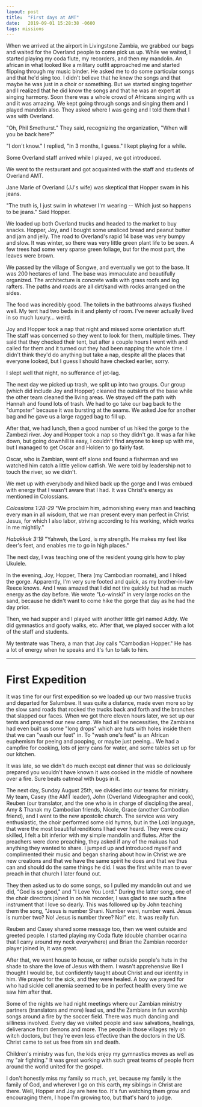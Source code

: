 ```yaml
---
layout: post
title:  "First days at AMT"
date:   2019-09-01 15:28:38 -0600
tags: missions
---
```


When we arrived at the airport in Livingstone Zambia, we grabbed our bags and waited for the Overland people to come pick us up. While we waited, I started playing my coda flute, my recorders, and then my mandolin. An african in what looked like a military outfit approached me and started flipping through my music binder. He asked me to do some particular songs and that he'd sing too. I didn't believe that he knew the songs and that maybe he was just in a choir or something. But we started singing together and I realized that he did know the songs and that he was an expert at singing harmony. Soon there was a whole crowd of Africans singing with us and it was amazing. We kept going through songs and singing them and I played mandolin also. They asked where I was going and I told them that I was with Overland.

"Oh, Phil Smethurst." They said, recognizing the organization, "When will you be back here?"

"I don't know." I replied, "In 3 months, I guess." I kept playing for a while.

Some Overland staff arrived while I played, we got introduced.

We went to the restaurant and got acquainted with the staff and students of Overland AMT.

Jane Marie of Overland (JJ's wife) was skeptical that Hopper swam in his jeans.

"The truth is, I just swim in whatever I'm wearing -- Which just so happens to be jeans." Said Hopper.

We loaded up both Overland trucks and headed to the market to buy snacks. Hopper, Joy, and I bought some unsliced bread and peanut butter and jam and jelly. The road to Overland's rapid 14 base was very bumpy and slow. It was winter, so there was very little green plant life to be seen. A few trees had some very sparse green foliage, but for the most part, the leaves were brown.

We passed by the village of Songwe, and eventually we got to the base. It was 200 hectares of land. The base was immaculate and beautifully organized. The architecture is concrete walls with grass roofs and log rafters. The paths and roads are all dirt/sand with rocks arranged on the sides.

The food was incredibly good. The toilets in the bathrooms always flushed well. My tent had two beds in it and plenty of room. I've never actually lived in so much luxury... weird.

Joy and Hopper took a nap that night and missed some orientation stuff. The staff was concerned so they went to look for them, multiple times. They said that they checked their tent, but after a couple hours I went with and called for them and it turned out they had been napping the whole time. I didn't think they'd do anything but take a nap, despite all the places that everyone looked, but I guess I should have checked earlier, sorry.

I slept well that night, no sufferance of jet-lag.

The next day we picked up trash, we split up into two groups. Our group (which did include Joy and Hopper) cleaned the outskirts of the base while the other team cleaned the living areas. We strayed off the path with Hannah and found lots of trash. We had to go take our bag back to the "dumpster" because it was bursting at the seams. We asked Joe for another bag and he gave us a large ragged bag to fill up.

After that, we had lunch, then a good number of us hiked the gorge to the Zambezi river. Joy and Hopper took a nap so they didn't go. It was a far hike down, but going downhill is easy, I couldn't find anyone to keep up with me, but I managed to get Oscar and Holden to go fairly fast.

Oscar, who is Zambian, went off alone and found a fisherman and we watched him catch a little yellow catfish. We were told by leadership not to touch the river, so we didn't.

We met up with everybody and hiked back up the gorge and I was embued with energy that I wasn't aware that I had. It was Christ's energy as mentioned in Colossians.

*Colossians 1:28-29* "We proclaim him, admonishing every man and teaching every man in all wisdom, that we man present every man perfect in Christ Jesus, for which I also labor, striving according to his working, which works in me mightily."

*Habakkuk 3:19* "Yahweh, the Lord, is my strength. He makes my feet like deer's feet, and enables me to go in high places."

The next day, I was teaching one of the resident young girls how to play Ukulele.

In the evening, Joy, Hopper, Thera (my Cambodian roomate), and I hiked the gorge. Apparently, I'm very sure footed and quick, as my brother-in-law Reece knows. And I was amazed that I did not tire quickly but had as much energy as the day before. We wrote "Lo-winski" in very large rocks on the sand, because he didn't want to come hike the gorge that day as he had the day prior.

Then, we had supper and I played with another little girl named Addy. We did gymnastics and goofy walks, etc. After that, we played soccer with a lot of the staff and students.

My tentmate was Thera, a man that Joy calls "Cambodian Hopper." He has a lot of energy when he speaks and it's fun to talk to him.

----

First Expedition
=============

It was time for our first expedition so we loaded up our two massive trucks and departed for Salumbwe. It was quite a distance, made even more so by the slow sand roads that rocked the trucks back and forth and the branches that slapped our faces. When we got there eleven hours later, we set up our tents and prepared our new camp. We had all the necessities, the Zambians had even built us some "long drops" which are huts with holes inside them that we can "wash our feet" in. To "wash one's feet" is an African euphemism for peeing and pooping, or maybe just peeing... We had a campfire for cooking, lots of jerry cans for water, and some tables set up for our kitchen.

It was late, so we didn't do much except eat dinner that was so deliciously prepared you wouldn't have known it was cooked in the middle of nowhere over a fire. Sure beats oatmeal with bugs in it.

The next day, Sunday August 25th, we divided into our teams for ministry. My team, Casey (the AMT leader), John (Overland Videographer and cook), Reuben (our translator, and the one who is in charge of discipling the area), Amy & Thanak my Cambodian friends, Nicole, Grace (another Cambodian friend), and I went to the new apostolic church. The service was very enthusiastic, the choir performed some old hymns, but in the Lozi language, that were the most beautiful renditions I had ever heard. They were crazy skilled, I felt a bit inferior with my simple mandolin and flutes. After the preachers were done preaching, they asked if any of the makuas had anything they wanted to share. I jumped up and introduced myself and complimented their music and began sharing about how in Christ we are new creations and that we have the same spirit he does and that we thus can and should do the same things he did. I was the first white man to ever preach in that church I later found out.

They then asked us to do some songs, so I pulled my mandolin out and we did, "God is so good," and "I Love You Lord." During the latter song, one of the choir directors joined in on his recorder, I was glad to see such a fine instrument that I love so dearly. This was followed up by John teaching them the song, "Jesus is number Shani. Number wani, number wani. Jesus is number two? No! Jesus is number three? No!" etc. It was really fun.

Reuben and Casey shared some message too, then we went outside and greeted people. I started playing my Coda flute (double chamber ocarina that I carry around my neck everywhere) and Brian the Zambian recorder player joined in, it was great.

After that, we went house to house, or rather outside people's huts in the shade to share the love of Jesus with them. I wasn't apprehensive like I thought I would be, but confidently taught about Christ and our identity in him. We prayed for the sick, and they were healed. A boy we prayed for who had sickle cell anemia seemed to be in perfect health every time we saw him after that.

Some of the nights we had night meetings where our Zambian ministry partners (translators and more) lead us, and the Zambians in fun worship songs around a fire by the soccer field. There was much dancing and silliness involved. Every day we visited people and saw salvations, healings, deliverance from demons and more. The people in those villages rely on witch doctors, but they're even less effective than the doctors in the US. Christ came to set us free from sin and death.

Children's ministry was fun, the kids enjoy my gymnastics moves as well as my "air fighting." It was great working with such great teams of people from around the world united for the gospel.

I don't honestly miss my family so much, yet, because my family is the family of God, and wherever I go on this earth, my siblings in Christ are there. Well, Hopper and Joy are here too. It's fun watching them grow and encouraging them, I hope I'm growing too, but that's hard to judge.
